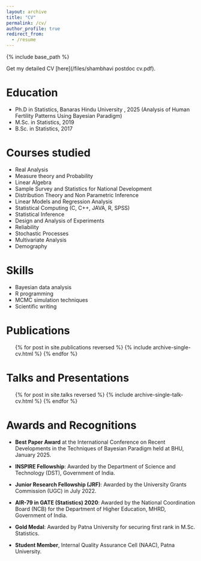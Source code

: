 ```yaml
---
layout: archive
title: "CV"
permalink: /cv/
author_profile: true
redirect_from:
  - /resume
---
```


{% include base_path %}

Get my detailed CV [here](/files/shambhavi postdoc cv.pdf).

Education
======
* Ph.D in Statistics, Banaras Hindu University , 2025 (Analysis of Human Fertility Patterns Using Bayesian Paradigm)
* M.Sc. in Statistics, 2019
* B.Sc. in Statistics, 2017

Courses studied
======
* Real Analysis
* Measure theory and Probability
* Linear Algebra
* Sample Survey and Statistics for National Development
* Distribution Theory and Non Parametric Inference
* Linear Models and Regression Analysis
* Statistical Computing (C, C++, JAVA, R, SPSS)
* Statistical Inference
* Design and Analysis of Experiments
* Reliability
* Stochastic Processes
* Multivariate Analysis
* Demography
  
Skills
======
* Bayesian data analysis
* R programming
* MCMC simulation techniques
* Scientific writing

Publications
======

<ul>
  {% for post in site.publications reversed %}
    {% include archive-single-cv.html %}
  {% endfor %}
</ul>


Talks and Presentations
======

<ul>
  {% for post in site.talks reversed %}
    {% include archive-single-talk-cv.html %}
  {% endfor %}
</ul>


Awards and Recognitions
======

* **Best Paper Award** at the International Conference on Recent Developments in the Techniques of Bayesian Paradigm held at BHU, January 2025.

* **INSPIRE Fellowship**: Awarded by the Department of Science and Technology (DST), Government of India.

* **Junior Research Fellowship (JRF)**: Awarded by the University Grants Commission (UGC) in July 2022.

* **AIR-79 in GATE (Statistics) 2020**: Awarded by the National Coordination Board (NCB) for the Department of Higher Education, MHRD, Government of India.

* **Gold Medal**: Awarded by Patna University for securing first rank in M.Sc. Statistics.

* **Student Member**, Internal Quality Assurance Cell (NAAC), Patna University.

